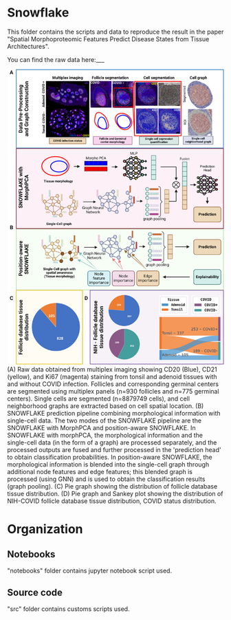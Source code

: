 # Snowflake

This folder contains the scripts and data to reproduce the result in the paper "Spatial Morphoproteomic Features Predict Disease States from Tissue Architectures".

You can find the raw data here:___

![Alt text](figures/Figure1.tif)
(A) Raw data obtained from multiplex imaging showing CD20 (Blue), CD21 (yellow), and Ki67 (magenta) staining from tonsil and adenoid tissues with and without COVID infection. Follicles and corresponding germinal centers are segmented using multiplex panels (n=930 follicles and n=775 germinal centers). Single cells are segmented (n=8879749 cells), and cell neighborhood graphs are extracted based on cell spatial location. (B) SNOWFLAKE prediction pipeline combining morphological information with single-cell data. The two modes of the SNOWFLAKE pipeline are the SNOWFLAKE with MorphPCA and position-aware SNOWFLAKE. In SNOWFLAKE with morphPCA, the morphological information and the single-cell data (in the form of a graph) are processed separately, and the processed outputs are fused and further processed in the 'prediction head' to obtain classification probabilities. In position-aware SNOWFLAKE, the morphological information is blended into the single-cell graph through additional node features and edge features; this blended graph is processed (using GNN) and is used to obtain the classification results (graph pooling). (C) Pie graph showing the distribution of follicle database tissue distribution. (D) Pie graph and Sankey plot showing the distribution of NIH-COVID follicle database tissue distribution, COVID status distribution. 

# Organization

## Notebooks 
"notebooks" folder contains jupyter notebook script used.

## Source code
"src" folder contains customs scripts used.
